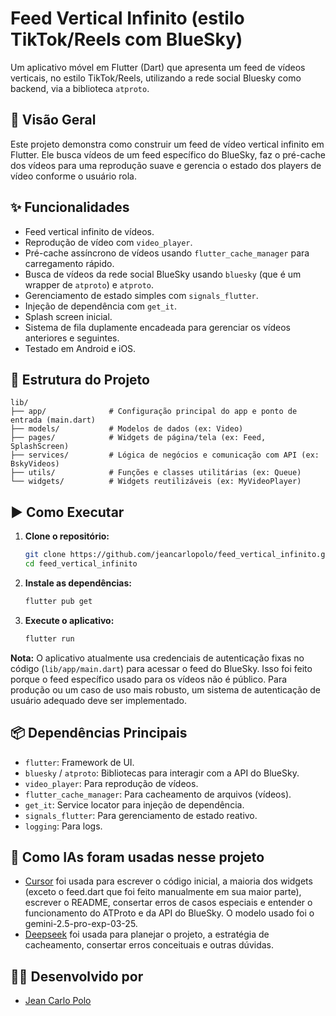 # Feed Vertical Infinito (estilo TikTok/Reels com BlueSky)

Um aplicativo móvel em Flutter (Dart) que apresenta um feed de vídeos verticais, no estilo TikTok/Reels, utilizando a rede social Bluesky como backend, via a biblioteca `atproto`.

## 🤔 Visão Geral

Este projeto demonstra como construir um feed de vídeo vertical infinito em Flutter. Ele busca vídeos de um feed específico do BlueSky, faz o pré-cache dos vídeos para uma reprodução suave e gerencia o estado dos players de vídeo conforme o usuário rola.

## ✨ Funcionalidades

- Feed vertical infinito de vídeos.
- Reprodução de vídeo com `video_player`.
- Pré-cache assíncrono de vídeos usando `flutter_cache_manager` para carregamento rápido.
- Busca de vídeos da rede social BlueSky usando `bluesky` (que é um wrapper de `atproto`) e `atproto`.
- Gerenciamento de estado simples com `signals_flutter`.
- Injeção de dependência com `get_it`.
- Splash screen inicial.
- Sistema de fila duplamente encadeada para gerenciar os vídeos anteriores e seguintes.
- Testado em Android e iOS.

## 📁 Estrutura do Projeto

```
lib/
├── app/              # Configuração principal do app e ponto de entrada (main.dart)
├── models/           # Modelos de dados (ex: Video)
├── pages/            # Widgets de página/tela (ex: Feed, SplashScreen)
├── services/         # Lógica de negócios e comunicação com API (ex: BskyVideos)
├── utils/            # Funções e classes utilitárias (ex: Queue)
└── widgets/          # Widgets reutilizáveis (ex: MyVideoPlayer)
```

## ▶️ Como Executar

1.  **Clone o repositório:**
    ```bash
    git clone https://github.com/jeancarlopolo/feed_vertical_infinito.git
    cd feed_vertical_infinito
    ```
2.  **Instale as dependências:**
    ```bash
    flutter pub get
    ```
3.  **Execute o aplicativo:**
    ```bash
    flutter run
    ```

**Nota:** O aplicativo atualmente usa credenciais de autenticação fixas no código (`lib/app/main.dart`) para acessar o feed do BlueSky. Isso foi feito porque o feed específico usado para os vídeos não é público. Para produção ou um caso de uso mais robusto, um sistema de autenticação de usuário adequado deve ser implementado.

## 📦 Dependências Principais

- `flutter`: Framework de UI.
- `bluesky` / `atproto`: Bibliotecas para interagir com a API do BlueSky.
- `video_player`: Para reprodução de vídeos.
- `flutter_cache_manager`: Para cacheamento de arquivos (vídeos).
- `get_it`: Service locator para injeção de dependência.
- `signals_flutter`: Para gerenciamento de estado reativo.
- `logging`: Para logs.

## 🤖 Como IAs foram usadas nesse projeto

- [Cursor](https://www.cursor.com/) foi usada para escrever o código inicial, a maioria dos widgets (exceto o feed.dart que foi feito manualmente em sua maior parte), escrever o README, consertar erros de casos especiais e entender o funcionamento do ATProto e da API do BlueSky. O modelo usado foi o gemini-2.5-pro-exp-03-25.
- [Deepseek](https://chat.deepseek.com/) foi usada para planejar o projeto, a estratégia de cacheamento, consertar erros conceituais e outras dúvidas.

## 👨‍💻 Desenvolvido por

- [Jean Carlo Polo](https://github.com/jeancarlopolo)
